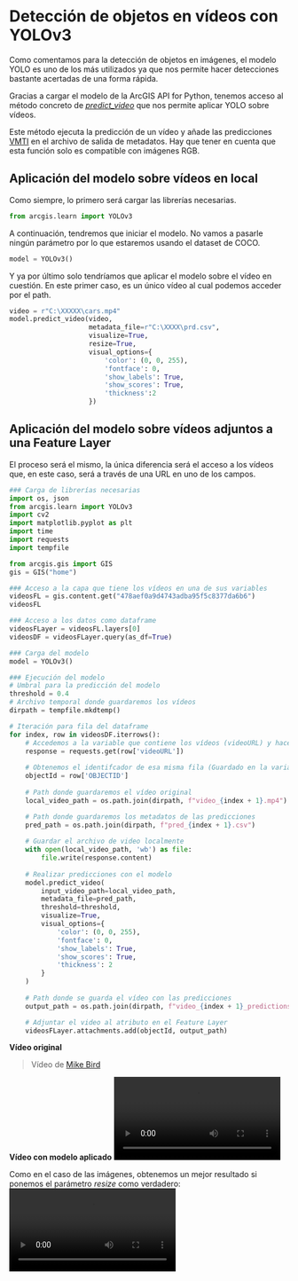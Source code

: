# Detección de objetos en vídeos con YOLOv3

Como comentamos para la detección de objetos en imágenes, el modelo YOLO es uno de los más utilizados ya que nos permite hacer detecciones bastante acertadas de una forma rápida. 

Gracias a cargar el modelo de la ArcGIS API for Python, tenemos acceso al método concreto de [*predict_video*](https://developers.arcgis.com/python/api-reference/arcgis.learn.toc.html#arcgis.learn.YOLOv3.predict_video) que nos permite aplicar YOLO sobre vídeos. 

Este método ejecuta la predicción de un vídeo y añade las predicciones [VMTI](https://www.impleotv.com/content/stplayer/help/page_vmti.html) en el archivo de salida de metadatos. Hay que tener en cuenta que esta función solo es compatible con imágenes RGB. 

## Aplicación del modelo sobre vídeos en local

Como siempre, lo primero será cargar las librerías necesarias. 
```python
from arcgis.learn import YOLOv3
```

A continuación, tendremos que iniciar el modelo. No vamos a pasarle ningún parámetro por lo que estaremos usando el dataset de COCO.
```python
model = YOLOv3()
```

Y ya por último solo tendríamos que aplicar el modelo sobre el vídeo en cuestión. En este primer caso, es un único vídeo al cual podemos acceder por el path.

```python
video = r"C:\XXXXX\cars.mp4"
model.predict_video(video,
                    metadata_file=r"C:\XXXX\prd.csv",
                    visualize=True,
                    resize=True,
                    visual_options={
                        'color': (0, 0, 255), 
                        'fontface': 0, 
                        'show_labels': True, 
                        'show_scores': True, 
                        'thickness':2
                    })

```

## Aplicación del modelo sobre vídeos adjuntos a una Feature Layer
El proceso será el mismo, la única diferencia será el acceso a los vídeos que, en este caso, será a través de una URL en uno de los campos.

```python
### Carga de librerías necesarias
import os, json
from arcgis.learn import YOLOv3
import cv2
import matplotlib.pyplot as plt
import time
import requests
import tempfile

from arcgis.gis import GIS
gis = GIS("home")

### Acceso a la capa que tiene los vídeos en una de sus variables
videosFL = gis.content.get("478aef0a9d4743adba95f5c8377da6b6")
videosFL

### Acceso a los datos como dataframe
videosFLayer = videosFL.layers[0]
videosDF = videosFLayer.query(as_df=True)

### Carga del modelo
model = YOLOv3()

### Ejecución del modelo
# Umbral para la predicción del modelo
threshold = 0.4  
# Archivo temporal donde guardaremos los vídeos
dirpath = tempfile.mkdtemp()

# Iteración para fila del dataframe
for index, row in videosDF.iterrows():
    # Accedemos a la variable que contiene los vídeos (videoURL) y hacemos una petición con requests
    response = requests.get(row['videoURL'])
    
    # Obtenemos el identifcador de esa misma fila (Guardado en la variable OBJECTID)
    objectId = row['OBJECTID']
    
    # Path donde guardaremos el vídeo original
    local_video_path = os.path.join(dirpath, f"video_{index + 1}.mp4")

    # Path donde guardaremos los metadatos de las predicciones
    pred_path = os.path.join(dirpath, f"pred_{index + 1}.csv")
    
    # Guardar el archivo de video localmente
    with open(local_video_path, 'wb') as file:
        file.write(response.content)
    
    # Realizar predicciones con el modelo
    model.predict_video(
        input_video_path=local_video_path,
        metadata_file=pred_path, 
        threshold=threshold, 
        visualize=True, 
        visual_options={
            'color': (0, 0, 255), 
            'fontface': 0, 
            'show_labels': True, 
            'show_scores': True, 
            'thickness': 2
        }
    )
    
    # Path donde se guarda el vídeo con las predicciones
    output_path = os.path.join(dirpath, f"video_{index + 1}_predictions.avi")

    # Adjuntar el video al atributo en el Feature Layer
    videosFLayer.attachments.add(objectId, output_path)
```
**Vídeo original**


> Vídeo de [Mike Bird](https://www.pexels.com/es-es/video/diferentes-tipos-de-vehiculos-en-la-autopista-2053100/)


**Vídeo con modelo aplicado**
<video src="https://libertadcc.github.io/deeplearning-arcgis/YOLOv3-imagenes/images/cars-predictions_Fq130B3m.mp4" controls="controls" style="max-width: 700px;">



Como en el caso de las imágenes, obtenemos un mejor resultado si ponemos el parámetro *resize* como verdadero:
<video src="https://libertadcc.github.io/deeplearning-arcgis/YOLOv3-imagenes/images/resizeTrue.mp4" controls="controls" style="max-width: 730px;">

